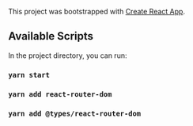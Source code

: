 This project was bootstrapped with [Create React App](https://github.com/facebook/create-react-app).

## Available Scripts

In the project directory, you can run:

### `yarn start`

### `yarn add react-router-dom`

### `yarn add @types/react-router-dom`

